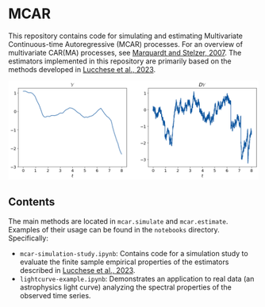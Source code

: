 # MCAR

This repository contains code for simulating and estimating Multivariate Continuous-time Autoregressive (MCAR) processes. For an overview of multivariate CAR(MA) processes, see [Marquardt and Stelzer, 2007](https://www.sciencedirect.com/science/article/pii/S0304414906000846). The estimators implemented in this repository are primarily based on the methods developed in [Lucchese et al., 2023](https://arxiv.org/abs/2307.13020).

![CAR Realization](plots/CAR_realization.png)

## Contents

The main methods are located in `mcar.simulate` and `mcar.estimate`. Examples of their usage can be found in the `notebooks` directory. Specifically:
- `mcar-simulation-study.ipynb`: Contains code for a simulation study to evaluate the finite sample empirical properties of the estimators described in [Lucchese et al., 2023](https://arxiv.org/abs/2307.13020).
- `lightcurve-example.ipynb`: Demonstrates an application to real data (an astrophysics light curve) analyzing the spectral properties of the observed time series.


